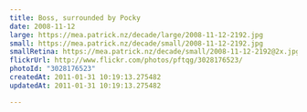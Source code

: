 ```yaml
---
title: Boss, surrounded by Pocky
date: 2008-11-12
large: https://mea.patrick.nz/decade/large/2008-11-12-2192.jpg
small: https://mea.patrick.nz/decade/small/2008-11-12-2192.jpg
smallRetina: https://mea.patrick.nz/decade/small/2008-11-12-2192@2x.jpg
flickrUrl: http://www.flickr.com/photos/pftqg/3028176523/
photoId: "3028176523"
createdAt: 2011-01-31 10:19:13.275482
updatedAt: 2011-01-31 10:19:13.275482

---
```


